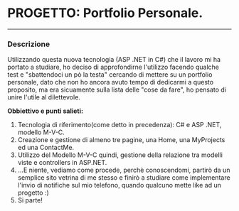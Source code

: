 # PROGETTO: Portfolio Personale.
---

### **Descrizione**
Utilizzando questa nuova tecnologia (ASP .NET in C#) che il lavoro mi ha portato a studiare, ho deciso di approfondirne l'utilizzo
facendo qualche test e "sbattendoci un pò la testa" cercando di mettere su un portfolio personale, dato che non ho ancora avuto tempo di dedicarmi a
questo proposito, ma era sicuamente sulla lista delle "cose da fare", ho pensato di unire l'utile al dilettevole.


**Obbiettivo e punti salieti:**

1. Tecnologia di riferimento(come detto in precedenza): C# e ASP .NET, modello M-V-C.
2. Creazione e gestione di almeno tre pagine, una Home, una MyProjects ed una ContactMe.
3. Utilizzo del Modello M-V-C quindi, gestione della relazione tra modelli viste e controllers in ASP.NET.
4. ...E niente, vediamo come procede, perchè conoscendomi, partirò da un semplice sito vetrina di me stesso e finirò a studiare come implementare l'invio di notifiche sul mio telefono, quando qualcuno mette like ad un progetto :)
5. Si parte!
   
   
